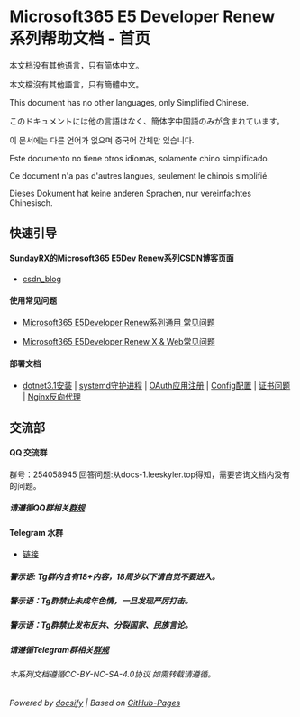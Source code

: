 # Microsoft365 E5 Developer Renew 系列帮助文档 - 首页
本文档没有其他语言，只有简体中文。

本文檔沒有其他語言，只有簡體中文。

This document has no other languages, only Simplified Chinese.

このドキュメントには他の言語はなく、簡体字中国語のみが含まれています。

이 문서에는 다른 언어가 없으며 중국어 간체만 있습니다.

Este documento no tiene otros idiomas, solamente chino simplificado.

Ce document n'a pas d'autres langues, seulement le chinois simplifié.

Dieses Dokument hat keine anderen Sprachen, nur vereinfachtes Chinesisch.


## 快速引导

#### SundayRX的Microsoft365 E5Dev Renew系列CSDN博客页面

- [csdn_blog](https://blog.csdn.net/qq_33212020/article/details/106837905)

#### 使用常见问题

- [Microsoft365 E5Developer Renew系列通用 常见问题](Questions)

- [Microsoft365 E5Developer Renew X & Web常见问题](Renew_Web-Questions)

#### 部署文档
- [dotnet3.1安装](dotnet-help-Home) | [systemd守护进程](systemd-help-Home) | [OAuth应用注册](App-registrations-help-Home) | [Config配置](Config-help) | [证书问题](pfx-help) | [Nginx反向代理](Nginx-help)


## 交流部


#### QQ 交流群

群号：254058945
回答问题:从docs-1.leeskyler.top得知，需要咨询文档内没有的问题。

##### 请遵循QQ群相关[群规](QQ)


#### Telegram 水群

- [链接](https://t.me/MS365E5Renew)

##### 警示语: Tg群内含有18+内容，18周岁以下请自觉不要进入。

##### 警示语：Tg群禁止未成年色情，一旦发现严厉打击。

##### 警示语：Tg群禁止发布反共、分裂国家、民族言论。

##### 请遵循Telegram群相关[群规](Telegram)



###### 本系列文档遵循CC-BY-NC-SA-4.0协议 如需转载请遵循。
###### Powered by [docsify](https://docsify.js.org/#/zh-cn/) | Based on [GitHub-Pages](https://github.com/leeskyler-top/Microsoft365-E5Developer-Renew-Web-Docs/)

